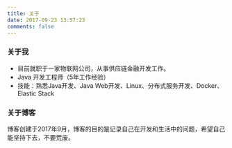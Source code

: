 ```yaml
---
title: 关于
date: 2017-09-23 13:57:23
comments: false
---
```



### 关于我

- 目前就职于一家物联网公司，从事供应链金融开发工作。
- Java 开发工程师（5年工作经验）
- 技能：熟悉Java开发、Java Web开发、Linux、分布式服务开发、Docker、Elastic Stack

### 关于博客
博客创建于2017年9月，博客的目的是记录自己在开发和生活中的问题，希望自己能坚持下去，不要荒废。
